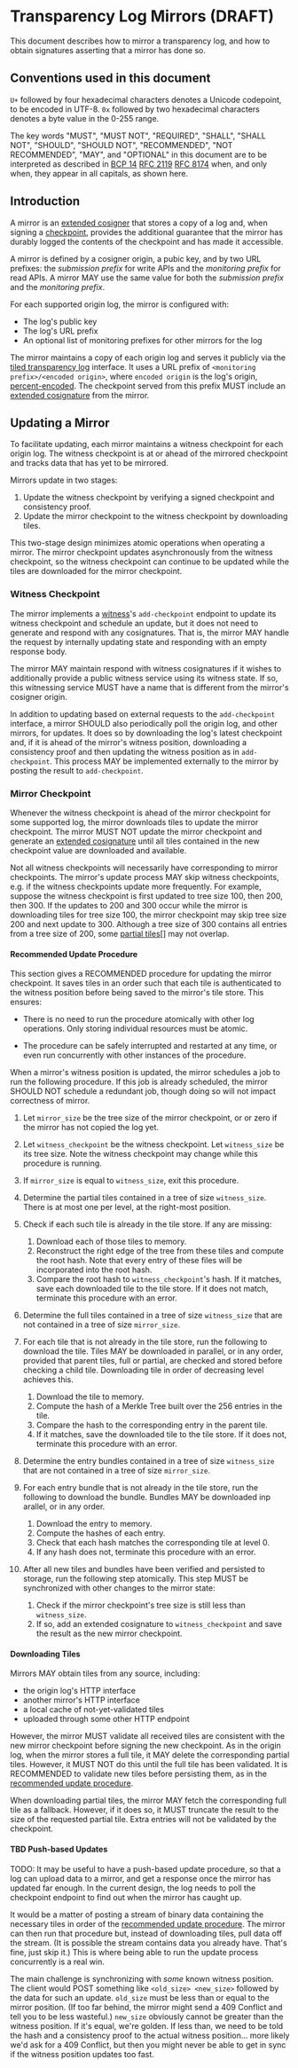 # Transparency Log Mirrors (DRAFT)

This document describes how to mirror a transparency log, and how to obtain
signatures asserting that a mirror has done so.

<!-- TODO: Replace these links with https://c2sp.org/tlog-ext-cosignature -->
[extended cosigner]: ./tlog-ext-cosignature.md
[extended cosignature]: ./tlog-ext-cosignature.md
[checkpoint]: https://c2sp.org/tlog-checkpoint
[tiled transparency log]: https://c2sp.org/tlog-tiles
[witness]: https://c2sp.org/tlog-witness
[percent-encoded]: https://www.rfc-editor.org/rfc/rfc3986.html#section-2.1

## Conventions used in this document

`U+` followed by four hexadecimal characters denotes a Unicode codepoint, to be
encoded in UTF-8. `0x` followed by two hexadecimal characters denotes a byte
value in the 0-255 range.

The key words "MUST", "MUST NOT", "REQUIRED", "SHALL", "SHALL NOT", "SHOULD",
"SHOULD NOT", "RECOMMENDED", "NOT RECOMMENDED", "MAY", and "OPTIONAL" in this
document are to be interpreted as described in [BCP 14][] [RFC 2119][] [RFC
8174][] when, and only when, they appear in all capitals, as shown here.

[RFC 4648]: https://www.rfc-editor.org/rfc/rfc4648.html
[BCP 14]: https://www.rfc-editor.org/info/bcp14
[RFC 2119]: https://www.rfc-editor.org/rfc/rfc2119.html
[RFC 8174]: https://www.rfc-editor.org/rfc/rfc8174.html
[RFC 6962]: https://www.rfc-editor.org/rfc/rfc6962.html

## Introduction

A mirror is an [extended cosigner][] that stores a copy of a log and, when
signing a [checkpoint][], provides the additional guarantee that the mirror has
durably logged the contents of the checkpoint and has made it accessible.

A mirror is defined by a cosigner origin, a pubic key, and by two URL prefixes:
the *submission prefix* for write APIs and the *monitoring prefix* for read
APIs. A mirror MAY use the same value for both the *submission prefix* and the
*monitoring prefix*.

For each supported origin log, the mirror is configured with:

* The log's public key
* The log's URL prefix
* An optional list of monitoring prefixes for other mirrors for the log

The mirror maintains a copy of each origin log and serves it publicly via the
[tiled transparency log][] interface. It uses a URL prefix of
`<monitoring prefix>/<encoded origin>`, where `encoded origin` is the log's
origin, [percent-encoded][]. The checkpoint served from this prefix MUST include
an [extended cosignature][] from the mirror.

## Updating a Mirror

To facilitate updating, each mirror maintains a witness checkpoint for each
origin log. The witness checkpoint is at or ahead of the mirrored checkpoint and
tracks data that has yet to be mirrored.

Mirrors update in two stages:

1. Update the witness checkpoint by verifying a signed checkpoint and
   consistency proof.
2. Update the mirror checkpoint to the witness checkpoint by downloading tiles.

This two-stage design minimizes atomic operations when operating a mirror. The
mirror checkpoint updates asynchronously from the witness checkpoint, so the
witness checkpoint can continue to be updated while the tiles are downloaded for
the mirror checkpoint.

### Witness Checkpoint

The mirror implements a [witness][]'s `add-checkpoint` endpoint to update its
witness checkpoint and schedule an update, but it does not need to generate and
respond with any cosignatures. That is, the mirror MAY handle the request by
internally updating state and responding with an empty response body.

The mirror MAY maintain respond with witness cosignatures if it wishes to
additionally provide a public witness service using its witness state. If so,
this witnessing service MUST have a name that is different from the mirror's
cosigner origin.

In addition to updating based on external requests to the `add-checkpoint`
interface, a mirror SHOULD also periodically poll the origin log, and other
mirrors, for updates. It does so by downloading the log's latest checkpoint and,
if it is ahead of the mirror's witness position, downloading a consistency proof
and then updating the witness position as in `add-checkpoint`. This process MAY
be implemented externally to the mirror by posting the result to
`add-checkpoint`.

### Mirror Checkpoint

Whenever the witness checkpoint is ahead of the mirror checkpoint for some
supported log, the mirror downloads tiles to update the mirror checkpoint. The
mirror MUST NOT update the mirror checkpoint and generate an
[extended cosignature][] until all tiles contained in the new checkpoint value
are downloaded and available.

Not all witness checkpoints will necessarily have corresponding to mirror
checkpoints. The mirror's update process MAY skip witness checkpoints, e.g. if
the witness checkpoints update more frequently. For example, suppose the witness
checkpoint is first updated to tree size 100, then 200, then 300. If the updates
to 200 and 300 occur while the mirror is downloading tiles for tree size 100,
the mirror checkpoint may skip tree size 200 and next update to 300. Although a
tree size of 300 contains all entries from a tree size of 200, some
[partial tiles][tiled transparency log][] may not overlap.

#### Recommended Update Procedure

This section gives a RECOMMENDED procedure for updating the mirror checkpoint.
It saves tiles in an order such that each tile is authenticated to the witness
position before being saved to the mirror's tile store. This ensures:

* There is no need to run the procedure atomically with other log operations.
  Only storing individual resources must be atomic.

* The procedure can be safely interrupted and restarted at any time, or even run
  concurrently with other instances of the procedure.

When a mirror's witness position is updated, the mirror schedules a job to
run the following procedure. If this job is already scheduled, the mirror SHOULD
NOT schedule a redundant job, though doing so will not impact correctness of
mirror.

1. Let `mirror_size` be the tree size of the mirror checkpoint, or or zero if
   the mirror has not copied the log yet.

2. Let `witness_checkpoint` be the witness checkpoint. Let `witness_size` be its
   tree size. Note the witness checkpoint may change while this procedure is
   running.

3. If `mirror_size` is equal to `witness_size`, exit this procedure.

4. Determine the partial tiles contained in a tree of size `witness_size`. There
   is at most one per level, at the right-most position.

5. Check if each such tile is already in the tile store. If any are missing:

   1. Download each of those tiles to memory.
   2. Reconstruct the right edge of the tree from these tiles and compute the
      root hash. Note that every entry of these files will be incorporated into
      the root hash.
   3. Compare the root hash to `witness_checkpoint`'s hash. If it matches, save
      each downloaded tile to the tile store. If it does not match, terminate
      this procedure with an error.

6. Determine the full tiles contained in a tree of size `witness_size` that are
   not contained in a tree of size `mirror_size`.

7. For each tile that is not already in the tile store, run the following to
   download the tile. Tiles MAY be downloaded in parallel, or in any order,
   provided that parent tiles, full or partial, are checked and stored before
   checking a child tile. Downloading tile in order of decreasing level achieves
   this.

   1. Download the tile to memory.
   2. Compute the hash of a Merkle Tree built over the 256 entries in the tile.
   3. Compare the hash to the corresponding entry in the parent tile.
   4. If it matches, save the downloaded tile to the tile store. If it does not,
      terminate this procedure with an error.

8. Determine the entry bundles contained in a tree of size `witness_size` that
   are not contained in a tree of size `mirror_size`.

9. For each entry bundle that is not already in the tile store, run the
   following to download the bundle. Bundles MAY be downloaded inp arallel, or
   in any order.

   1. Download the entry to memory.
   2. Compute the hashes of each entry.
   3. Check that each hash matches the corresponding tile at level 0.
   4. If any hash does not, terminate this procedure with an error.

10. After all new tiles and bundles have been verified and persisted to storage,
    run the following step atomically. This step MUST be synchronized with other
    changes to the mirror state:

     1. Check if the mirror checkpoint's tree size is still less than
        `witness_size`.
     2. If so, add an extended cosignature to `witness_checkpoint` and save the
        result as the new mirror checkpoint.

#### Downloading Tiles

Mirrors MAY obtain tiles from any source, including:

* the origin log's HTTP interface
* another mirror's HTTP interface
* a local cache of not-yet-validated tiles
* uploaded through some other HTTP endpoint

However, the mirror MUST validate all received tiles are consistent with the new
mirror checkpoint before signing the new checkpoint. As in the origin log,
when the mirror stores a full tile, it MAY delete the corresponding partial
tiles. However, it MUST NOT do this until the full tile has been validated. It
is RECOMMENDED to validate new tiles before persisting them, as in the
[recommended update procedure](#recommended-update-procedure).

When downloading partial tiles, the mirror MAY fetch the corresponding full tile
as a fallback. However, if it does so, it MUST truncate the result to the size
of the requested partial tile. Extra entries will not be validated by the
checkpoint.

#### TBD Push-based Updates

TODO: It may be useful to have a push-based update procedure, so that a log
can upload data to a mirror, and get a response once the mirror has updated far
enough. In the current design, the log needs to poll the checkpoint endpoint to
find out when the mirror has caught up.

It would be a matter of posting a stream of binary data containing
the necessary tiles in order of the
[recommended update procedure](#recommended-update-procedure). The mirror can
then run that procedure but, instead of downloading tiles, pull data off the
stream. (It is possible the stream contains data you already have. That's fine,
just skip it.) This is where being able to run the update process concurrently
is a real win.

The main challenge is synchronizing with *some* known witness position. The
client would POST something like `<old_size> <new_size>` followed by the data
for such an update. `old_size` must be less than or equal to the mirror
position. (If too far behind, the mirror might send a 409 Conflict and tell you
to be less wasteful.) `new_size` obviously cannot be greater than the witness
position. If it's equal, we're golden. If less than, we need to be told the hash
and a consistency proof to the actual witness position... more likely we'd ask
for a 409 Conflict, but then you might never be able to get in sync if the
witness position updates too fast.
